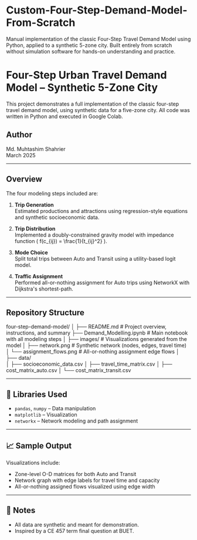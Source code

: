# Custom-Four-Step-Demand-Model-From-Scratch
Manual implementation of the classic Four-Step Travel Demand Model using Python, applied to a synthetic 5-zone city. Built entirely from scratch without simulation software for hands-on understanding and practice.

# Four-Step Urban Travel Demand Model – Synthetic 5-Zone City

This project demonstrates a full implementation of the classic four-step travel demand model, using synthetic data for a five-zone city. All code was written in Python and executed in Google Colab.

## Author
Md. Muhtashim Shahrier  
March 2025

---

## Overview

The four modeling steps included are:

1. **Trip Generation**  
   Estimated productions and attractions using regression-style equations and synthetic socioeconomic data.

2. **Trip Distribution**  
   Implemented a doubly-constrained gravity model with impedance function \( f(c_{ij}) = \frac{1}{t_{ij}^2} \).

3. **Mode Choice**  
   Split total trips between Auto and Transit using a utility-based logit model.

4. **Traffic Assignment**  
   Performed all-or-nothing assignment for Auto trips using NetworkX with Dijkstra's shortest-path.

---

## Repository Structure

four-step-demand-model/
│
├── README.md                         # Project overview, instructions, and summary
├── Demand_Modelling.ipynb            # Main notebook with all modeling steps
│
├── images/                           # Visualizations generated from the model
│   ├── network.png                   # Synthetic network (nodes, edges, travel time)
│   └── assignment_flows.png          # All-or-nothing assignment edge flows
│
├── data/                             
│   ├── socioeconomic_data.csv
│   ├── travel_time_matrix.csv
│   ├── cost_matrix_auto.csv
│   └── cost_matrix_transit.csv



---

## 🧰 Libraries Used

- `pandas`, `numpy` – Data manipulation  
- `matplotlib` – Visualization  
- `networkx` – Network modeling and path assignment

---

## 📈 Sample Output

Visualizations include:

- Zone-level O-D matrices for both Auto and Transit
- Network graph with edge labels for travel time and capacity
- All-or-nothing assigned flows visualized using edge width

---

## 🚀 Notes

- All data are synthetic and meant for demonstration.
- Inspired by a CE 457 term final question at BUET.




